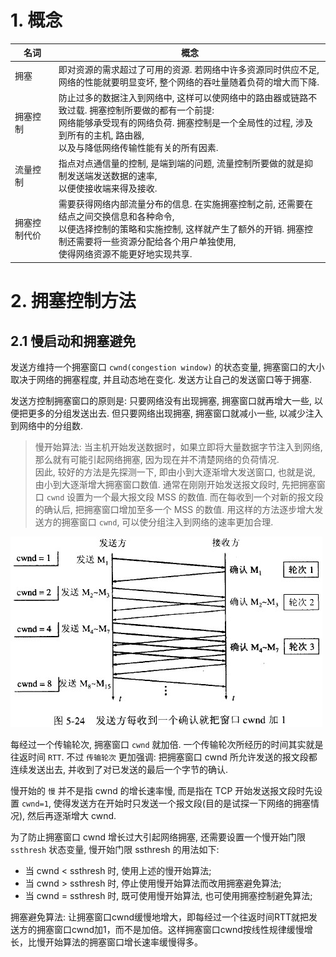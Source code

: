 # 1. 概念

| 名词 | 概念 |
| --- | --- | 
| 拥塞 |  即对资源的需求超过了可用的资源. 若网络中许多资源同时供应不足, <br />网络的性能就要明显变坏, 整个网络的吞吐量随着负荷的增大而下降. |
| 拥塞控制 | 防止过多的数据注入到网络中, 这样可以使网络中的路由器或链路不致过载. 拥塞控制所要做的都有一个前提: <br />网络能够承受现有的网络负荷. 拥塞控制是一个全局性的过程, 涉及到所有的主机, 路由器, <br />以及与降低网络传输性能有关的所有因素. |
| 流量控制 | 指点对点通信量的控制, 是端到端的问题, 流量控制所要做的就是抑制发送端发送数据的速率, <br />以便使接收端来得及接收. |
| 拥塞控制代价 | 需要获得网络内部流量分布的信息. 在实施拥塞控制之前, 还需要在结点之间交换信息和各种命令, <br />以便选择控制的策略和实施控制, 这样就产生了额外的开销. 拥塞控制还需要将一些资源分配给各个用户单独使用, <br />使得网络资源不能更好地实现共享. |

# 2. 拥塞控制方法
## 2.1 慢启动和拥塞避免
发送方维持一个拥塞窗口 `cwnd(congestion window)` 的状态变量, 拥塞窗口的大小取决于网络的拥塞程度, 并且动态地在变化. 发送方让自己的发送窗口等于拥塞. 

发送方控制拥塞窗口的原则是: 只要网络没有出现拥塞, 拥塞窗口就再增大一些, 以便把更多的分组发送出去. 但只要网络出现拥塞, 拥塞窗口就减小一些, 以减少注入到网络中的分组数.

> 慢开始算法: 当主机开始发送数据时，如果立即将大量数据字节注入到网络, 那么就有可能引起网络拥塞, 因为现在并不清楚网络的负荷情况.   
因此, 较好的方法是先探测一下, 即由小到大逐渐增大发送窗口, 也就是说, 由小到大逐渐增大拥塞窗口数值. 通常在刚刚开始发送报文段时, 先把拥塞窗口 `cwnd` 设置为一个最大报文段 MSS 的数值. 而在每收到一个对新的报文段的确认后, 把拥塞窗口增加至多一个 MSS 的数值. 用这样的方法逐步增大发送方的拥塞窗口 `cwnd`, 可以使分组注入到网络的速率更加合理.

![](.tcp-congestion-control_images/35cc2697.png)

每经过一个传输轮次, 拥塞窗口 `cwnd` 就加倍. 一个传输轮次所经历的时间其实就是往返时间 `RTT`. 不过 `传输轮次` 更加强调: 把拥塞窗口 cwnd 所允许发送的报文段都连续发送出去, 并收到了对已发送的最后一个字节的确认.

慢开始的 `慢` 并不是指 cwnd 的增长速率慢, 而是指在 TCP 开始发送报文段时先设置 `cwnd=1`, 使得发送方在开始时只发送一个报文段(目的是试探一下网络的拥塞情况), 然后再逐渐增大 cwnd.

为了防止拥塞窗口 cwnd 增长过大引起网络拥塞, 还需要设置一个慢开始门限 `ssthresh` 状态变量, 慢开始门限 ssthresh 的用法如下:
- 当 cwnd < ssthresh 时, 使用上述的慢开始算法;
- 当 cwnd > ssthresh 时, 停止使用慢开始算法而改用拥塞避免算法;
- 当 cwnd = ssthresh 时, 既可使用慢开始算法, 也可使用拥塞控制避免算法;

拥塞避免算法: 让拥塞窗口cwnd缓慢地增大，即每经过一个往返时间RTT就把发送方的拥塞窗口cwnd加1，而不是加倍。这样拥塞窗口cwnd按线性规律缓慢增长，比慢开始算法的拥塞窗口增长速率缓慢得多。